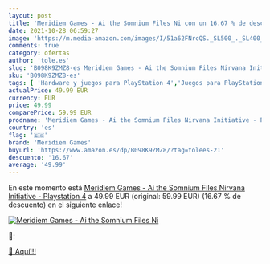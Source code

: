 ```yaml
---
layout: post
title: 'Meridiem Games - Ai the Somnium Files Ni con un 16.67 % de descuento'
date: 2021-10-28 06:59:27
image: 'https://m.media-amazon.com/images/I/51a62FNrcQS._SL500_._SL400_.jpg'
comments: true
category: ofertas
author: 'tole.es'
slug: 'B098K9ZMZ8-es Meridiem Games - Ai the Somnium Files Nirvana Initiative -...'
sku: 'B098K9ZMZ8-es'
tags: [ 'Hardware y juegos para PlayStation 4','Juegos para PlayStation 4','Videojuegos','meridiem games','playstation', ]
actualPrice: 49.99 EUR
currency: EUR
price: 49.99
comparePrice: 59.99 EUR
prodname: 'Meridiem Games - Ai the Somnium Files Nirvana Initiative - Playstation 4'
country: 'es'
flag: '🇪🇸'
brand: 'Meridiem Games'
buyurl: 'https://www.amazon.es/dp/B098K9ZMZ8/?tag=tolees-21'
descuento: '16.67'
average: '49.99'
---
```


En este momento está [Meridiem Games - Ai the Somnium Files Nirvana Initiative - Playstation 4](https://www.amazon.es/dp/B098K9ZMZ8/?tag=tolees-21) a 49.99 EUR (original: 59.99 EUR) (16.67 %  de descuento) en el siguiente enlace!

[![Meridiem Games - Ai the Somnium Files Ni](https://m.media-amazon.com/images/I/51a62FNrcQS._SL500_._SL400_.jpg)](https://www.amazon.es/dp/B098K9ZMZ8/?tag=tolees-21)

🔎:


[🛒 Aquí!!!](https://www.amazon.es/dp/B098K9ZMZ8/?tag=tolees-21)
